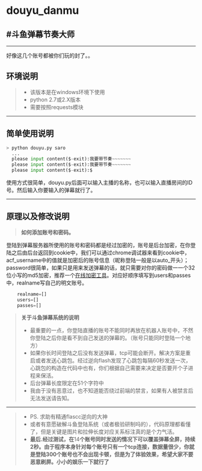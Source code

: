 # douyu_danmu
#斗鱼弹幕节奏大师
---

---
好像这几个账号都被你们玩的封了。。
## 环境说明
> * 该版本是在windows环境下使用
> * python 2.7或2.X版本
> * 需要按照requests模块

---

## 简单使用说明
```python
> python douyu.py saro
  ...
  please input content($-exit):我要带节奏~~~~~~~
  please input content($-exit):我要带节奏~~~~~~~
  please input content($-exit):$
```
使用方式很简单，douyu.py后面可以输入主播的名称，也可以输入直播房间的ID号。然后输入你要输入的弹幕就行了。

---

## 原理以及修改说明
>**如何添加账号和密码。**

登陆到弹幕服务器所使用的账号和密码都是经过加密的，账号是后台加密，在你登陆之后由后台返回到cookie中，我们可以通过chrome调试器来看到cookie中，acf_username中的值就是加密后的账号信息（昵称登陆一般是以auto_开头）；password很简单，如果只是用来发送弹幕的话，就只需要对你的密码做一一个32位小写的md5加密，推荐一个[在线加密工具](http://tool.chinaz.com/tools/md5.aspx)。对应好顺序填写到users和passes中，realname写自己的明文账号。
```python
    realname=[]
    users=[]
    passes=[]
```

>**关于斗鱼弹幕系统的说明**
> * 最重要的一点，你登陆直播的账号不能同时再放在机器人账号中，不然你登陆之后你是看不到自己发送的弹幕的。（账号只能同时登陆一个地方）
> * 如果你长时间登陆之后没有发送弹幕，tcp可能会断开。解决方案是重启或者发送心跳包。经过逆向flash发现了心跳包每隔60秒发送一次，心跳包的构造在代码中也有，你们根据自己需要来决定是否要开个子进程来保活。
> * 后台弹幕长度限定在51个字符中
> * 我由于没有恶意过，也不知道能否绕过前端的禁言，如果有人被禁言后无法发送请告知。
 
 ----
 
> * PS. 求助有精通flascc逆向的大神
> * 或者有意愿破解斗鱼登陆系统（或者极验研制吗的），代码原理都看懂了，但是关键是图片和拉伸长度对应关系标注真的是个力气活。
> * **最后.经过测试，在**14**个账号同时发送的情况下可以覆盖弹幕全屏，持续2秒。由于程序本身针对每个账号只有一个tcp连接，数据量很少，你就是登陆300个账号也不会出现卡顿，但是为了体验效果，希望大家不要恶意刷屏。小小的娱乐一下就行了**
